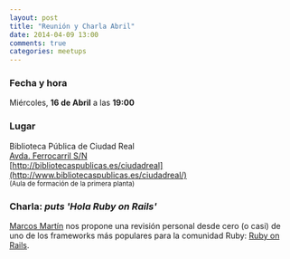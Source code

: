 ```yaml
---
layout: post
title: "Reunión y Charla Abril"
date: 2014-04-09 13:00
comments: true
categories: meetups
---
```


### Fecha y hora

Miércoles, **16 de Abril** a las **19:00**

### Lugar

Biblioteca Pública de Ciudad Real  
[Avda. Ferrocarril S/N](http://goo.gl/lTzW65)  
[http://bibliotecaspublicas.es/ciudadreal](http://www.bibliotecaspublicas.es/ciudadreal/)  
<small>(Aula de formación de la primera planta)</small>

<!-- more -->

### Charla: *puts 'Hola Ruby on Rails'*

[Marcos Martín](http://marcos-martin.aws.af.cm/) nos propone una
revisión personal desde cero (o casi) de uno de los frameworks más
populares para la comunidad Ruby:
[Ruby on Rails](http://rubyonrails.org/).
